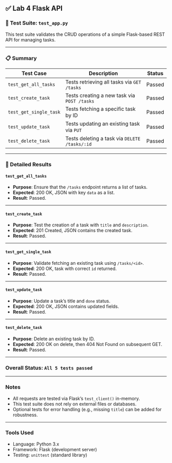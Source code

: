 ## ✅ Lab 4 Flask API 

### 🧪 Test Suite: `test_app.py`

This test suite validates the CRUD operations of a simple Flask-based REST API for managing tasks.

---

### 📋 Summary

| Test Case              | Description                                   | Status   |
| ---------------------- | --------------------------------------------- | -------- |
| `test_get_all_tasks`   | Tests retrieving all tasks via `GET /tasks`   | Passed |
| `test_create_task`     | Tests creating a new task via `POST /tasks`   | Passed |
| `test_get_single_task` | Tests fetching a specific task by ID          | Passed |
| `test_update_task`     | Tests updating an existing task via `PUT`     | Passed |
| `test_delete_task`     | Tests deleting a task via `DELETE /tasks/:id` | Passed |

---

### 🔎 Detailed Results

####  `test_get_all_tasks`

* **Purpose**: Ensure that the `/tasks` endpoint returns a list of tasks.
* **Expected**: 200 OK, JSON with key `data` as a list.
* **Result**: Passed.

---

####  `test_create_task`

* **Purpose**: Test the creation of a task with `title` and `description`.
* **Expected**: 201 Created, JSON contains the created task.
* **Result**: Passed.

---

####  `test_get_single_task`

* **Purpose**: Validate fetching an existing task using `/tasks/<id>`.
* **Expected**: 200 OK, task with correct `id` returned.
* **Result**: Passed.

---

####  `test_update_task`

* **Purpose**: Update a task’s title and `done` status.
* **Expected**: 200 OK, JSON contains updated fields.
* **Result**: Passed.

---

####  `test_delete_task`

* **Purpose**: Delete an existing task by ID.
* **Expected**: 200 OK on delete, then 404 Not Found on subsequent GET.
* **Result**: Passed.

---

###  Overall Status: `All 5 tests passed`

---

###  Notes

* All requests are tested via Flask’s `test_client()` in-memory.
* This test suite does not rely on external files or databases.
* Optional tests for error handling (e.g., missing `title`) can be added for robustness.

---

### Tools Used

* Language: Python 3.x
* Framework: Flask (development server)
* Testing: `unittest` (standard library)
